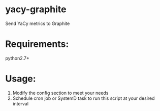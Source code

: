 # yacy-graphite
Send YaCy metrics to Graphite

# Requirements:
python2.7+

# Usage:
1. Modify the config section to meet your needs
2. Schedule cron job or SystemD task to run this script at your desired interval
